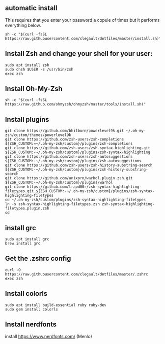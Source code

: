 ## automatic install
This requires that you enter your password a copule of times but it performs everything below.
```
sh -c "$(curl -fsSL https://raw.githubusercontent.com/clegault/dotfiles/master/install.sh)"
```

## Install Zsh and change your shell for your user:
```
sudo apt install zsh
sudo chsh $USER -s /usr/bin/zsh
exec zsh
```
## Install Oh-My-Zsh
`sh -c "$(curl -fsSL https://raw.github.com/ohmyzsh/ohmyzsh/master/tools/install.sh)"`

## Install plugins
```
git clone https://github.com/bhilburn/powerlevel9k.git ~/.oh-my-zsh/custom/themes/powerlevel9k
git clone https://github.com/zsh-users/zsh-completions ${ZSH_CUSTOM:=~/.oh-my-zsh/custom}/plugins/zsh-completions
git clone https://github.com/zsh-users/zsh-syntax-highlighting.git ${ZSH_CUSTOM:-~/.oh-my-zsh/custom}/plugins/zsh-syntax-highlighting
git clone https://github.com/zsh-users/zsh-autosuggestions ${ZSH_CUSTOM:-~/.oh-my-zsh/custom}/plugins/zsh-autosuggestions
git clone https://github.com/zsh-users/zsh-history-substring-search ${ZSH_CUSTOM:-~/.oh-my-zsh/custom}/plugins/zsh-history-substring-search
git clone https://github.com/unixorn/warhol.plugin.zsh.git ${ZSH_CUSTOM:-~/.oh-my-zsh/custom}/plugins/warhol
git clone https://github.com/trapd00r/zsh-syntax-highlighting-filetypes.git ${ZSH_CUSTOM:-~/.oh-my-zsh/custom}/plugins/zsh-syntax-highlighting-filetypes
cd ~/.oh-my-zsh/custom/plugins/zsh-syntax-highlighting-filetypes
ln -s zsh-syntax-highlighting-filetypes.zsh zsh-syntax-highlighting-filetypes.plugin.zsh
cd
```

## install grc
```
sudo apt install grc
brew install grc
```

## Get the .zshrc config
```
curl -O https://raw.githubusercontent.com/clegault/dotfiles/master/.zshrc
exec zsh
```

## Install colorls
```
sudo apt install build-essential ruby ruby-dev
sudo gem install colorls
```

## Install nerdfonts
install https://www.nerdfonts.com/ (Menlo)
